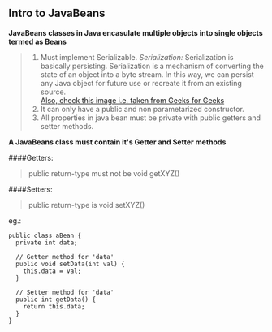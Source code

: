 ## Intro to JavaBeans

**JavaBeans classes in Java encasulate multiple objects into single objects termed as Beans**

> 1.  Must implement Serializable.
  _Serialization:_
  > Serialization is basically persisting.
  > Serialization is a mechanism of converting the state of an object into a byte stream.
  > In this way, we can persist any Java object for future use or recreate it from an existing source.<br />
  [Also, check this image i.e. taken from Geeks for Geeks](src/serialize-deserialize-java.png)
> 2.  It can only have a public and non parametarized constructor.
> 3.  All properties in java bean must be private with public getters and setter methods.

**A JavaBeans class must contain it's Getter and Setter methods**

####Getters:
>    public
>    return-type must not be void
>    getXYZ()

####Setters:
>    public
>    return-type is void
>    setXYZ(<param>)

eg.:
```
public class aBean {
  private int data;

  // Getter method for 'data'
  public void setData(int val) {
    this.data = val;
  }

  // Setter method for 'data'
  public int getData() {
    return this.data;
  }
}
```
